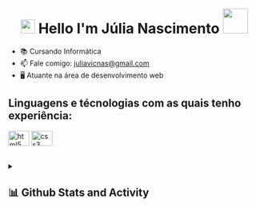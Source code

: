 

<h1 align="center">
<img src="https://media.giphy.com/media/hvRJCLFzcasrR4ia7z/giphy.gif" width="28">
Hello I'm Júlia Nascimento <img src="https://media.giphy.com/media/12oufCB0MyZ1Go/giphy.gif" width="50">
</h1>

- 📚 Cursando Informática
- 📫 Fale comigo: juliavicnas@gmail.com
- 🖥️ Atuante na área de desenvolvimento web

<h2>Linguagens e técnologias com as quais tenho experiência:</h2>

<div align="left">
  <img src="https://cdn.jsdelivr.net/gh/devicons/devicon/icons/html5/html5-original.svg" height="30" width="42" alt="html5 logo"/>
  <img src="https://cdn.jsdelivr.net/gh/devicons/devicon/icons/css3/css3-original.svg" height="30" width="42" alt="css3 logo"/>
</div>

##
<details> 
  <summary><h2>📊 Github Stats and Activity</h2></summary>

  <h3>🔥 Streak Stats</h3>

  <!-- GitHub Readme Streak Stats - https://github.com/julianascimento4/github-readme-streak-stats -->
  <p>
    <a href="https://github.com/julianascimento4/github-readme-streak-stats">
      <img title="🔥 Get streak stats for your profile at git.io/streak-stats" alt="DenverCoder1's streak" src="https://streak-stats.demolab.com/?user=julianascimento4&theme=monokai-metallian&hide_border=true"/>
    </a>
    <p>🔥 Get streak stats for your profile at <a href="https://git.io/streak-stats">git.io/streak-stats</a></p>
  </p>

  <h3>💻 GitHub Profile Stats</h3>

  <!-- https://github.com/anuraghazra/github-readme-stats -->

  <a href="https://github.com/anuraghazra/github-readme-stats"><img alt="Júlia Nascimento's Github Stats" src="https://denvercoder1-github-readme-stats.vercel.app/api/?username=julianascimento4&show_icons=true&include_all_commits=true&count_private=true&theme=react&hide_border=true&bg_color=1F222E&title_color=F85D7F&icon_color=F8D866" height="192px"/></a>
  <a href="https://github.com/anuraghazra/github-readme-stats"><img alt="Júlia Nascimento's Top Languages" src="https://github-readme-stats.vercel.app/api/top-langs/?username=julianascimento4&langs_count=8&layout=compact&theme=react&hide_border=true&bg_color=1F222E&title_color=F85D7F&icon_color=F8D866&hide=Jupyter%20Notebook" height="192px"/></a>
  <br/>

  
  <!-- https://github.com/ashutosh00710/github-readme-activity-graph -->

  <a href="https://github.com/ashutosh00710/github-readme-activity-graph"><img alt="Júlia Nascimento's Activity Graph" src="https://github-readme-activity-graph.cyclic.app/graph/?username=julianascimento4&bg_color=1F222E&color=F8D866&line=F85D7F&point=FFFFFF&hide_border=true" /></a>


<div>
<h4>Contato: </h4>
<!-- Linkedin -->
  <a href="https://www.linkedin.com/in/julia-nascimento-126352202/" target="_blank"><img src="https://img.shields.io/badge/LinkedIn-000000?style=for-the-badge&logo=linkedin&logoColor=white" target="_blank" style="vertical-align:top"></a> 
<!-- instagram -->
  <a href="https://www.instagram.com/juliaa.nas/" target="_blank"><img src="https://img.shields.io/badge/Instagram-000000?style=for-the-badge&logo=instagram&logoColor=white" style="vertical-align:top"></a>
</div>  

